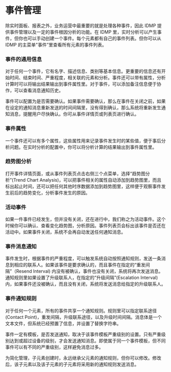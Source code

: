 # 事件管理

除实时面板、报表之外，业务运营中最重要的就是处理各种事件，因此 IDMP 提供事件管理以及一定的事件根因分析的功能。在 IDMP 里，实时分析可以产生事件，但你也可以手动创建一个事件。每个元素都有自己的事件列表。但你可以从 IDMP 的主菜单"事件”里查看所有元素的事件列表。

### 事件的通用信息

对于任何一个事件，它有名字、描述信息、类别等基本信息。更重要的信息还有开始时间、结束时间、严重程度，相关联的元素和分析。事件还可以带有属性，分析计算时可以将输出结果输出到事件属性里。对于事件，可以添加备注信息便于协作，可以查看消息通知历史。

事件可以配置为是否需要确认。如果事件需要确认，那么在事件在关闭之前，如果在设定的通知消息重新发送的时间间隔里，没有得到确认，那么系统将重新发生通知消息，提醒用户尽快确认。你可从事件详情页或列表页进行确认。

### 事件属性

一个事件还可以有多个属性，这些属性用来记录事件发生时的某些值，便于事后分析问题。在实时分析的配置中，你可以将分析计算的结果输出到事件属性里。

### 趋势图分析

打开事件详情页面，或从事件列表页点击右侧三个点菜单，选择“趋势图分析”(Trend Chart Analysis)，可以把事件相关的属性自动添加到趋势图里，而且标出起止时间，还可以把任何其他时序数据添加到趋势图里，这样便于观察事件发生前后的趋势变化，分析事件发生的原因。

### 活动事件

如果一件事件已经发生，但并没有关闭，还在进行中，我们称之为活动事件。这个时候你可以确认、查看变化趋势图，分析原因。事件列表页会标出该事件是否还在活动中。如果事件关闭，系统不会再自动发送任何通知消息。

### 事件消息通知

事件发生时，根据事件的严重程度，可以触发系统自动按照通知规则，发送一条消息到相应的联系人。如果该事件是要求确认的，而且事件在指定的“重发间隔”（Resend Interval) 内没有被确认，事件也没有关闭，系统将再次发送消息。通知规则里如果设置了升级联系人，在指定的“升级间隔”(Escalation Interval) 内，如果事件还没被确认，而且没有关闭，系统将发送消息给指定的升级联系人。

### 事件通知规则

对于任何一个元素，所有的事件共享一个通知规则。规则里可以指定联系途径 (Contact Point)，重发间隔，升级联系途径，以及升级时间间隔。消息体是一个文本文件，但系统已经预置了信息，并设置了替换字符串。

事件一定有模板，是否发送通知，取决于该事件模板严重级别的设置。只有严重级别达到或超过设备的级别，才会发送通知消息。即使属于同一个事件模板，但不同事件可以有不同的严重级别，这样避免消息过多。

为简化管理，子元素创建时，永远继承父元素的通知规则，但你可以修改。修改后，该子元素以及该子元素的子元素将采用新的通知规则发送消息。
